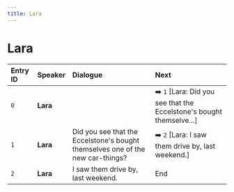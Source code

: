 ```yaml
---
title: Lara
---
```


# Lara


| Entry ID | Speaker | Dialogue | Next |
| :------- | :------ | :------- | :------------ |
| `0` | **Lara** |  | ➡️ `1` \[Lara: Did you see that the Eccelstone's bought themselve\.\.\.\] |
| `1` | **Lara** | Did you see that the Eccelstone's bought themselves one of the new car\-things? | ➡️ `2` \[Lara: I saw them drive by, last weekend\.\] |
| `2` | **Lara** | I saw them drive by, last weekend\. | End |
